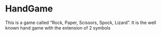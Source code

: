 # HandGame
This is a game called “Rock, Paper, Scissors, Spock, Lizard”. It is the well known hand game with  the extension of 2 symbols
